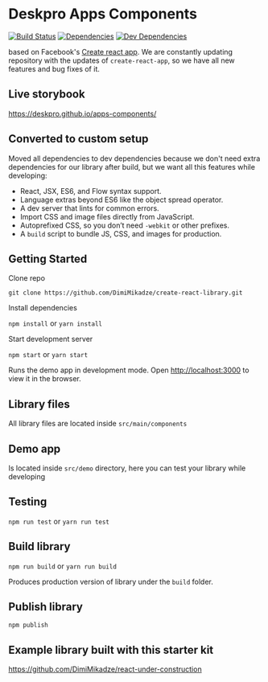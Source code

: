 # Deskpro Apps Components

[![Build Status](https://travis-ci.org/DimiMikadze/create-react-library.svg?branch=master)](https://travis-ci.org/DimiMikadze/create-react-library)
[![Dependencies](https://img.shields.io/david/DimiMikadze/create-react-library.svg)]()
[![Dev Dependencies](https://img.shields.io/david/dev/DimiMikadze/create-react-library.svg)]()

based on Facebook's <a href="https://github.com/facebookincubator/create-react-app" target="_blank">Create react app</a>.
We are constantly updating repository with the updates of `create-react-app`, so we have all new features and bug fixes of it.

## Live storybook

https://deskpro.github.io/apps-components/

## Converted to custom setup

Moved all dependencies to dev dependencies because we don't need extra dependencies for our library after build, but we want all this features while developing:

* React, JSX, ES6, and Flow syntax support.
* Language extras beyond ES6 like the object spread operator.
* A dev server that lints for common errors.
* Import CSS and image files directly from JavaScript.
* Autoprefixed CSS, so you don’t need `-webkit` or other prefixes.
* A `build` script to bundle JS, CSS, and images for production.

## Getting Started

Clone repo

````
git clone https://github.com/DimiMikadze/create-react-library.git
````

Install dependencies

`npm install` or `yarn install`

Start development server

`npm start` or `yarn start`

Runs the demo app in development mode.
Open [http://localhost:3000](http://localhost:3000) to view it in the browser.

## Library files

All library files are located inside `src/main/components`  

## Demo app

Is located inside `src/demo` directory, here you can test your library while developing

## Testing

`npm run test` or `yarn run test`

## Build library

`npm run build` or `yarn run build`

Produces production version of library under the `build` folder.

## Publish library

`npm publish`

## Example library built with this starter kit

https://github.com/DimiMikadze/react-under-construction
